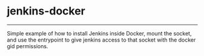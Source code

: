 # jenkins-docker
-----
Simple example of how to install Jenkins inside Docker, mount the socket,
and use the entrypoint to give jenkins access to that socket with the docker
gid permissions.


